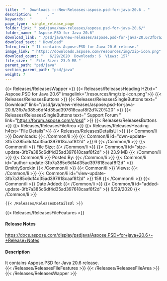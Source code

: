 ```yaml
---
title:  "  Downloads ---New-Releases-aspose.psd-for-java-20.6 . " 
description:  "    . " 
keywords:  "    . " 
page_type:  single_release_page
folder_link: " psd/java/new-releases/aspose.psd-for-java-20.6/"
folder_name: " Aspose.PSD for Java 20.6"
download_link: " /psd/java/new-releases/aspose.psd-for-java-20.6/3fb7a385c6df4d35ad397618caaf8f2d"
download_text: " Download"
Intro_text: " It contains Aspose.PSD for Java 20.6 release."
image_link: " https://downloads.aspose.com/resources/img/zip-icon.png"
download_count: "   6/29/2020  Downloads: 6  Views: 157"
file_size: "  File Size: 23.9 MB "
parent_path: "psd/java"
section_parent_path: "psd/java"
weight: 7 
---
```


{{< Releases/ReleasesWapper >}}
  {{< Releases/ReleasesHeading H2txt=" Aspose.PSD for Java 20.6" imagelink="/resources/img/zip-icon.png">}}
  {{< Releases/ReleasesButtons >}}
    {{< Releases/ReleasesSingleButtons text=" Download" link="/psd/java/new-releases/aspose.psd-for-java-20.6/3fb7a385c6df4d35ad397618caaf8f2d%20%20" >}}
    {{< Releases/ReleasesSingleButtons text=" Support Forum " link="https://forum.aspose.com/c/psd" >}}
  {{< Releases/ReleasesButtons >}}
  {{< Releases/ReleasesFileArea >}}
    {{< Releases/ReleasesHeading h4txt="File Details">}}
    {{< Releases/ReleasesDetailsUl >}}
            {{< Common/li  >}} Downloads: {{< /Common/li >}} 
      {{< Common/li id="dwn-update-3fb7a385c6df4d35ad397618caaf8f2d" >}} 6 {{< /Common/li >}} 
      {{< Common/li  >}} File Size: {{< /Common/li >}} 
      {{< Common/li id="size-update-3fb7a385c6df4d35ad397618caaf8f2d" >}} 23.9 MB {{< /Common/li >}} 
      {{< Common/li  >}} Posted By: {{< /Common/li >}} 
      {{< Common/li id="author-update-3fb7a385c6df4d35ad397618caaf8f2d" >}} DmitriySorokin {{< /Common/li >}} 
      {{< Common/li  >}} Views: {{< /Common/li >}} 
      {{< Common/li id="view-update-3fb7a385c6df4d35ad397618caaf8f2d" >}} 158 {{< /Common/li >}} 
      {{< Common/li  >}} Date Added: {{< /Common/li >}} 
      {{< Common/li id="added-update-3fb7a385c6df4d35ad397618caaf8f2d" >}} 6/29/2020 {{< /Common/li >}} 

    {{< /Releases/ReleasesDetailsUl >}}

  {{< Releases/ReleasesFileFeatures >}}
      <h4>Release Notes</h4><div><a href="https://docs.aspose.com/display/psdjava/Aspose.PSD+for+java+20.6+-+Release+Notes">https://docs.aspose.com/display/psdjava/Aspose.PSD+for+java+20.6+-+Release+Notes</a></div><h4>Description</h4><div class="HTMLDescription">It contains Aspose.PSD for Java 20.6 release.</div>
  {{< /Releases/ReleasesFileFeatures >}}
 {{< /Releases/ReleasesFileArea >}}
{{< /Releases/ReleasesWapper >}}


